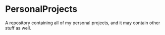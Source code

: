 # PersonalProjects
A repository containing all of my personal projects, and it may contain other stuff as well.
